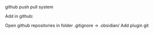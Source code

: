 github push pull system


Add in github:

Open github repositories in folder
.gitignore -> .obsidian/ 
Add plugin git